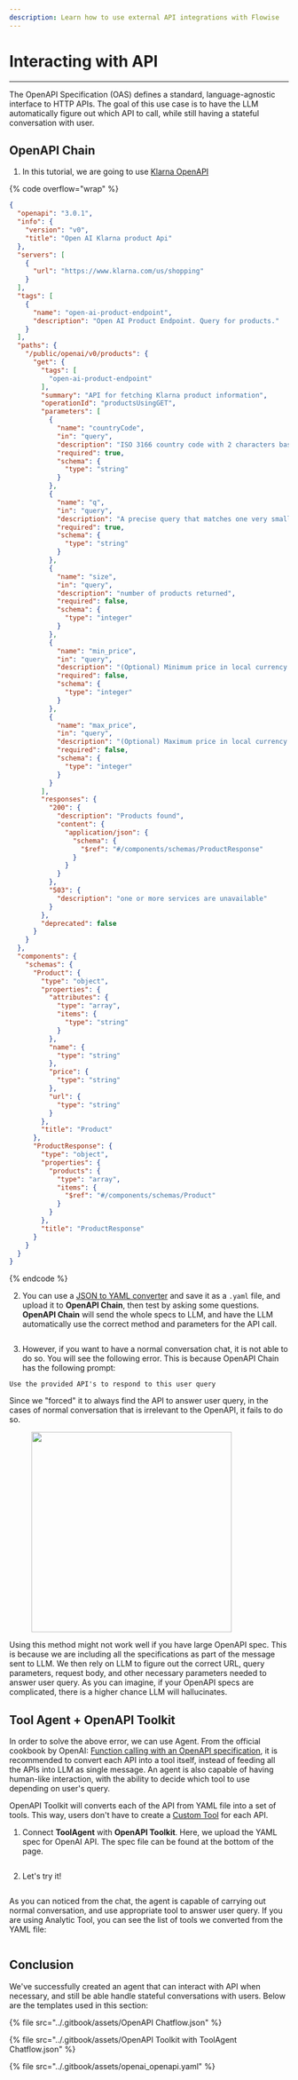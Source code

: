 ```yaml
---
description: Learn how to use external API integrations with Flowise
---
```


# Interacting with API

***

The OpenAPI Specification (OAS) defines a standard, language-agnostic interface to HTTP APIs. The goal of this use case is to have the LLM automatically figure out which API to call, while still having a stateful conversation with user.

## OpenAPI Chain

1. In this tutorial, we are going to use [Klarna OpenAPI](https://gist.github.com/HenryHengZJ/b60f416c42cb9bcd3160fe797421119a)

{% code overflow="wrap" %}
```json
{
  "openapi": "3.0.1",
  "info": {
    "version": "v0",
    "title": "Open AI Klarna product Api"
  },
  "servers": [
    {
      "url": "https://www.klarna.com/us/shopping"
    }
  ],
  "tags": [
    {
      "name": "open-ai-product-endpoint",
      "description": "Open AI Product Endpoint. Query for products."
    }
  ],
  "paths": {
    "/public/openai/v0/products": {
      "get": {
        "tags": [
          "open-ai-product-endpoint"
        ],
        "summary": "API for fetching Klarna product information",
        "operationId": "productsUsingGET",
        "parameters": [
          {
            "name": "countryCode",
            "in": "query",
            "description": "ISO 3166 country code with 2 characters based on the user location. Currently, only US, GB, DE, SE and DK are supported.",
            "required": true,
            "schema": {
              "type": "string"
            }
          },
          {
            "name": "q",
            "in": "query",
            "description": "A precise query that matches one very small category or product that needs to be searched for to find the products the user is looking for. If the user explicitly stated what they want, use that as a query. The query is as specific as possible to the product name or category mentioned by the user in its singular form, and don't contain any clarifiers like latest, newest, cheapest, budget, premium, expensive or similar. The query is always taken from the latest topic, if there is a new topic a new query is started. If the user speaks another language than English, translate their request into English (example: translate fia med knuff to ludo board game)!",
            "required": true,
            "schema": {
              "type": "string"
            }
          },
          {
            "name": "size",
            "in": "query",
            "description": "number of products returned",
            "required": false,
            "schema": {
              "type": "integer"
            }
          },
          {
            "name": "min_price",
            "in": "query",
            "description": "(Optional) Minimum price in local currency for the product searched for. Either explicitly stated by the user or implicitly inferred from a combination of the user's request and the kind of product searched for.",
            "required": false,
            "schema": {
              "type": "integer"
            }
          },
          {
            "name": "max_price",
            "in": "query",
            "description": "(Optional) Maximum price in local currency for the product searched for. Either explicitly stated by the user or implicitly inferred from a combination of the user's request and the kind of product searched for.",
            "required": false,
            "schema": {
              "type": "integer"
            }
          }
        ],
        "responses": {
          "200": {
            "description": "Products found",
            "content": {
              "application/json": {
                "schema": {
                  "$ref": "#/components/schemas/ProductResponse"
                }
              }
            }
          },
          "503": {
            "description": "one or more services are unavailable"
          }
        },
        "deprecated": false
      }
    }
  },
  "components": {
    "schemas": {
      "Product": {
        "type": "object",
        "properties": {
          "attributes": {
            "type": "array",
            "items": {
              "type": "string"
            }
          },
          "name": {
            "type": "string"
          },
          "price": {
            "type": "string"
          },
          "url": {
            "type": "string"
          }
        },
        "title": "Product"
      },
      "ProductResponse": {
        "type": "object",
        "properties": {
          "products": {
            "type": "array",
            "items": {
              "$ref": "#/components/schemas/Product"
            }
          }
        },
        "title": "ProductResponse"
      }
    }
  }
}
```
{% endcode %}

2. You can use a [JSON to YAML converter](https://jsonformatter.org/json-to-yaml) and save it as a `.yaml` file, and upload it to **OpenAPI Chain**, then test by asking some questions. **OpenAPI Chain** will send the whole specs to LLM, and have the LLM automatically use the correct method and parameters for the API call.

<figure><img src="../.gitbook/assets/image (133).png" alt=""><figcaption></figcaption></figure>

3. However, if you want to have a normal conversation chat, it is not able to do so. You will see the following error. This is because OpenAPI Chain has the following prompt:

```
Use the provided API's to respond to this user query
```

Since we "forced" it to always find the API to answer user query, in the cases of normal conversation that is irrelevant to the OpenAPI, it fails to do so.

<figure><img src="../.gitbook/assets/image (134).png" alt="" width="361"><figcaption></figcaption></figure>

Using this method might not work well if you have large OpenAPI spec. This is because we are including all the specifications as part of the message sent to LLM. We then rely on LLM to figure out the correct URL, query parameters, request body, and other necessary parameters needed to answer user query. As you can imagine, if your OpenAPI specs are complicated, there is a higher chance LLM will hallucinates.

## Tool Agent + OpenAPI Toolkit

In order to solve the above error, we can use Agent. From the official cookbook by OpenAI: [Function calling with an OpenAPI specification](https://cookbook.openai.com/examples/function_calling_with_an_openapi_spec), it is recommended to convert each API into a tool itself, instead of feeding all the APIs into LLM as single message. An agent is also capable of having human-like interaction, with the ability to decide which tool to use depending on user's query.

OpenAPI Toolkit will converts each of the API from YAML file into a set of tools. This way, users don't have to create a [Custom Tool](../integrations/langchain/tools/custom-tool.md) for each API.

1. Connect **ToolAgent** with **OpenAPI Toolkit**. Here, we upload the YAML spec for OpenAI API. The spec file can be found at the bottom of the page.

<figure><img src="../.gitbook/assets/image (25).png" alt=""><figcaption></figcaption></figure>

2. Let's try it!

<figure><img src="../.gitbook/assets/image (1) (1) (1) (1) (1) (1).png" alt=""><figcaption></figcaption></figure>

As you can noticed from the chat, the agent is capable of carrying out normal conversation, and use appropriate tool to answer user query. If you are using Analytic Tool, you can see the list of tools we converted from the YAML file:

<figure><img src="../.gitbook/assets/image (2) (1) (1) (1) (1).png" alt=""><figcaption></figcaption></figure>

## Conclusion

We've successfully created an agent that can interact with API when necessary, and still be able handle stateful conversations with users. Below are the templates used in this section:

{% file src="../.gitbook/assets/OpenAPI Chatflow.json" %}

{% file src="../.gitbook/assets/OpenAPI Toolkit with ToolAgent Chatflow.json" %}

{% file src="../.gitbook/assets/openai_openapi.yaml" %}
